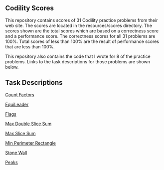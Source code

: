 ## Codility Scores
This repository contains scores of 31 Codility practice problems from their web site.
The scores are located in the resources/scores directory. The scores shown are the
total scores which are based on a correctness score and a performance score. The
correctness scores for all 31 problems are 100%. Total scores of less than 100% are
the result of performance scores that are less than 100%. 

This repository also contains the code that I wrote for 8 of the practice problems.
Links to the task descriptions for those problems are shown below.

## Task Descriptions
[Count Factors](https://app.codility.com/programmers/lessons/10-prime_and_composite_numbers/count_factors/)

[EquiLeader](https://app.codility.com/programmers/lessons/8-leader/equi_leader/)

[Flags](https://app.codility.com/programmers/lessons/10-prime_and_composite_numbers/flags/)

[Max Double Slice Sum](https://app.codility.com/programmers/lessons/9-maximum_slice_problem/max_double_slice_sum/)

[Max Slice Sum](https://app.codility.com/programmers/lessons/9-maximum_slice_problem/max_slice_sum/)

[Min Perimeter Rectangle](https://app.codility.com/programmers/lessons/10-prime_and_composite_numbers/min_perimeter_rectangle/)

[Stone Wall](https://app.codility.com/programmers/lessons/7-stacks_and_queues/stone_wall/)

[Peaks](https://app.codility.com/programmers/lessons/10-prime_and_composite_numbers/peaks/)